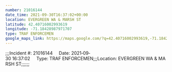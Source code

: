 ```yaml
---
number: 21016144
date_time: 2021-09-30T16:37:02+00:00
location: EVERGREEN WA & MARSH ST
latitude: 42.40716002993619
longitude: -71.18428987971707
type: TRAF ENFORCEMEN
google_maps_link: https://maps.google.com/?q=42.40716002993619,-71.18428987971707
---
```


;;;Incident #: 21016144     Date: 2021‐09‐30 16:37:02     Type: TRAF ENFORCEMEN;;;Location: EVERGREEN WA & MARSH ST;;;;;;
